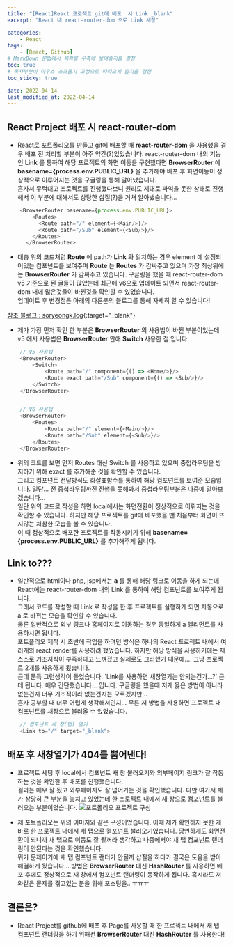 ```yaml
---
title: "[React]React 프로젝트 git에 배포  시 Link _blank"
excerpt: "React 내 react-router-dom 으로 Link 새창"

categories:
    - React
tags:
    - [React, Github]
# MarkDown 문법에서 목차를 우측에 보여줄지를 결정
toc: true
# 목차부분이 마우스 스크롤시 고정으로 따라오게 할지를 결정
toc_sticky: true

date: 2022-04-14
last_modified_at: 2022-04-14
---
```


## React Project 배포 시 react-router-dom
- React로 포트폴리오를 만들고 git에 배포할 때 **react-router-dom** 을 사용했을 경우 배포 전 처리할 부분이 아주 약간(?)있었습니다. react-router-dom 내의 기능인 **Link** 를 통하여 해당 프로젝트의 화면 이동을 구현했다면 **BrowserRouter** 에 **basename={process.env.PUBLIC_URL}** 을 추가해야 배포 후 화면이동이 정상적으로 이루어지는 것을 구글링을 통해 알아냈습니다.   
혼자서 무턱대고 프로젝트를 진행했다보니 원리도 제대로 파익을 못한 상태로 진행해서 이 부분에 대해서도 상당한 삽질(?)을 거쳐 알아냈습니다...
```javascript
    <BrowserRouter basename={process.env.PUBLIC_URL}>
        <Routes>
          <Route path="/" element={<Main/>}/>
          <Route path="/Sub" element={<Sub/>}/>
        </Routes>
      </BrowserRouter>
```
- 대충 위의 코드처럼 **Route** 에 path가 **Link** 와 일치하는 경우 element 에 설정되어있는 컴포넌트를 보여주며 **Route** 는 **Routes** 가 감싸주고 있으며 가장 최상위에는 **BrowserRouter** 가 감싸주고 있습니다. 구글링을 했을 때 react-router-dom v5 기준으로 된 글들이 많았는데 최근에 v6으로 업데이트 되면서 react-router-dom 내에 많은것들이 바뀐것을 확인할 수 있었습니다.   
업데이트 후 변경점은 아래의 다른분의 블로그를 통해 자세히 알 수 있습니다!

[참조 블로그 : soryeongk.log](https://velog.io/@soryeongk/ReactRouterDomV6#0-react-v168){:target="_blank"}

- 제가 가장 먼저 확인 한 부분은 **BrowserRouter** 의 사용법이 바뀐 부분이었는데 v5 에서 사용법은 **BrowserRouter** 안애 **Switch** 사용한 점 입니다.

```javascript
    // V5 사용법
    <BrowserRouter>
        <Switch>
            <Route path="/" component={() => <Home/>}/>
            <Route exact path="/Sub" component={() => <Sub/>}/>
        </Switch>
    </BrowserRouter>


    // V6 사용법
    <BrowserRouter>
        <Routes>
            <Route path="/" element={<Main/>}/>
            <Route path="/Sub" element={<Sub/>}/>
        </Routes>
    </BrowserRouter>
```

- 위의 코드를 보면 먼저 Routes 대신 Switch 를 사용하고 있으며 중첩라우팅을 방지하기 위해 exact 를 추가해준 것을 확인할 수 있습니다.   
그리고 컴포넌트 전달방식도 화살표함수를 통하여 해당 컴포넌트를 보여준 모습입니다. 일단... 전 중첩라우팅까진 진행을 못해봐서 중첩라우팅부분은 나중에 알아보겠습니다...   
일단 위의 코드로 작성을 하면 local에서는 화면전환이 정상적으로 이뤄지는 것을 확인할 수 있습니다. 하지만 해당 프로젝트를 git에 배포했을 땐 처음부터 화면이 뜨지않는 처참한 모습을 볼 수 있습니다.   
이 때 정상적으로 배포한 프로젝트를 작동시키기 위해 **basename={process.env.PUBLIC_URL}** 를 추가해주게 됩니다.   


## Link to???
- 일반적으로 html이나 php, jsp에서는 **a** 를 통해 해당 링크로 이동을 하게 되는데 React에는 react-router-dom 내의 Link 를 통하여 해당 컴포넌트를 보여주게 됩니다.    
그래서 코드를 작성할 때 Link 로 작성을 한 후 프로젝트를 실행하게 되면 자동으로 a 로 바뀌는 모습을 확인할 수 있습니다.   
물론 일반적으로 외부 링크나 홈페이지로 이동하는 경우 동일하게 a 엘리먼트를 사용하시면 됩니다.   
포트폴리오 제작 시 초반에 작업을 하려던 방식은 하나의 React 프로젝트 내에서 여러개의 react render를 사용하려 했었습니다. 하지만 해당 방식을 사용하기에는 제 스스로 기초지식이 부족하다고 느껴졌고 실제로도 그러했기 때문에.... 그냥 프로젝트 2개를 사용하게 됬습니다.  
근데 문득 그런생각이 들었습니다. 'Link를 사용하면 새창열기는 안되는건가...?' 근데 됩니다. 매우 간단했습니다...
**<Link to="/" target="_blank">** 입니다. 구글링을 했을때 저게 옳은 방법이 아니라 없는건지 너무 기초적이라 없는건지는 모르겠지만...   
혼자 공부할 때 너무 어렵게 생각해서인지... 무튼 저 방법을 사용하면 프로젝트 내 컴포넌트를 새창으로 불러올 수 있었습니다.
```javascript
    // 컴포넌트 새 창(탭) 열기
    <Link to="/" target="_blank">
``` 


## 배포 후 새창열기가 404를 뿜어낸다!
- 프로젝트 세팅 후 local에서 컴포넌트 새 창 불러오기와 외부페이지 링크가 잘 작동하는 것을 확인한 후 배포를 진행했습니다.   
결과는 매우 잘 됬고 외부페이지도 잘 넘어가는 것을 확인했습니다. 다만 여기서 제가 상당히 큰 부분을 놓치고 있었는데 한 프로젝트 내에서 새 창으로 컴포넌트를 불러오는 부분이었습니다.
![포트폴리오 프로젝트 구성](https://cdn.jsdelivr.net/gh/kkt9102/blog_img/20220414_posts/img1.png)

- 제 포트폴리오는 위의 이미지와 같은 구성이었습니다. 이때 제가 확인하지 못한 게 바로 한 프로젝트 내에서 새 탭으로 컴포넌트 불러오기였습니다. 당연하게도 화면전환이 되니까 새 탭으로 이동도 잘 될꺼라 생각하고 나중에서야 새 탭 컴포넌트 랜더링이 안된다는 것을 확인했습니다.    
뭐가 문제이기에 새 탭 컴포넌트 랜더가 안될까 삽질을 하다가 결국은 도움을 받아 해결하게 됬습니다... 방법은 **BrowserRouter** 대신 **HashRouter** 를 사용하면 배포 후에도 정상적으로 새 창에서 컴포넌트 랜더링이 동작하게 됩니다. 혹시라도 저와같은 문제를 겪고있는 분을 위해 포스팅을.. ㅠㅠㅠ

## 결론은?
- React Project를 github에 배포 후 Page를 사용할 때 한 프로젝트 내에서 새 탭 컴포넌트 랜더링을 하기 위해선 **BrowserRouter** 대신 **HashRouter** 를 사용한다!

